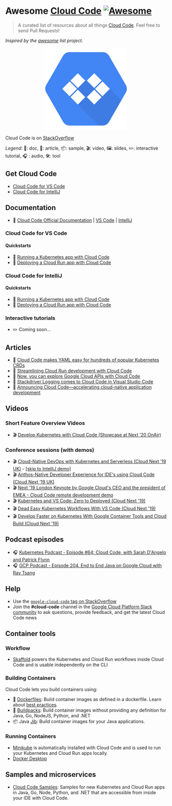 # Awesome [Cloud Code](https://cloud.google.com/code/) [![Awesome](https://awesome.re/badge.svg)](https://awesome.re)

> A curated list of resources about all things [Cloud Code](https://cloud.google.com/code/). Feel free to send Pull Requests!

*Inspired by the [awesome](https://github.com/sindresorhus/awesome) list project.*

<p align="center">
<img src="google-cloud-code-logo.svg" width="256px">
</p>

Cloud Code is on [StackOverflow](https://stackoverflow.com/questions/tagged/google-cloud-code)

*Legend*: 📙: doc, 📰: article, 📦: sample, 🎬: video, 🖼️: slides, ✏️: interactive tutorial, :headphones: : audio, 🛠️: tool

## Get Cloud Code

* [Cloud Code for VS Code](https://marketplace.visualstudio.com/items?itemName=GoogleCloudTools.cloudcode)
* [Cloud Code for IntelliJ](https://plugins.jetbrains.com/plugin/8079-cloud-code)

## Documentation

* 📙 [Cloud Code Official Documentation](https://cloud.google.com/code/docs/) | [VS Code](https://cloud.google.com/code/docs/vscode) | [IntelliJ](https://cloud.google.com/code/docs/intellij)

### Cloud Code for VS Code

#### Quickstarts

* 📙 [Running a Kubernetes app with Cloud Code](https://cloud.google.com/code/docs/vscode/quickstart-local-dev)
* 📙 [Deploying a Cloud Run app with Cloud Code](https://cloud.google.com/code/docs/vscode/quickstart-cloud-run)

### Cloud Code for IntelliJ 

#### Quickstarts

* 📙 [Running a Kubernetes app with Cloud Code](https://cloud.google.com/code/docs/intellij/quickstart-k8s)
* 📙 [Deploying a Cloud Run app with Cloud Code](https://cloud.google.com/code/docs/intellij/quickstart-cloud-run)

### Interactive tutorials

* ✏️ Coming soon...

## Articles

* 📰 [Cloud Code makes YAML easy for hundreds of popular Kubernetes CRDs](https://cloud.google.com/blog/products/containers-kubernetes/cloud-code-features-expanded-support-for-kubernetes-crds)
* 📰 [Streamlining Cloud Run development with Cloud Code](https://cloud.google.com/blog/products/application-development/cloud-run-is-integrated-with-cloud-code)
* 📰 [Now, you can explore Google Cloud APIs with Cloud Code](https://cloud.google.com/blog/products/application-development/how-cloud-code-improves-app-dev-on-gcp)
* 📰 [Stackdriver Logging comes to Cloud Code in Visual Studio Code](https://cloud.google.com/blog/products/application-development/stackdriver-logging-comes-to-cloud-code-in-visual-studio-code)
* 📰 [Announcing Cloud Code—accelerating cloud-native application development](https://cloud.google.com/blog/products/devops-sre/announcing-cloud-code-accelerating-cloud-native-application-development)

## Videos

### Short Feature Overview Videos

* 🎬 [Develop Kubernetes with Cloud Code (Showcase at Next ‘20 OnAir)](https://www.youtube.com/watch?v=KNd0mTxcQ_M)

### Conference sessions (with demos) 

* 🎬 [Cloud-Native DevOps with Kubernetes and Serverless (Cloud Next ‘19 UK)](https://www.youtube.com/watch?v=kpKIHmAfyyM) - [\[skip to IntelliJ demo\]](https://www.youtube.com/watch?v=kpKIHmAfyyM&t=897)
* 🎬 [Anthos-Native Developer Experience for IDE's using Cloud Code (Cloud Next ‘19 UK)](https://youtu.be/jmlFm2eZ5Ug)
* 🎬 [Next '19 London Keynote by Google Cloud's CEO and the president of EMEA - Cloud Code remote development demo](https://www.youtube.com/watch?v=jJ1C43A90fE&feature=youtu.be&t=3447)
* 🎬 [Kubernetes and VS Code: Zero to Deployed (Cloud Next '19)](https://www.youtube.com/watch?v=Ns0fHKuv7_Y)
* 🎬 [Dead Easy Kubernetes Workflows With VS Code (Cloud Next '19)](https://www.youtube.com/watch?v=62GLbBDLiPE)
* 🎬 [Develop Faster on Kubernetes With Google Container Tools and Cloud Build (Cloud Next '19)](https://www.youtube.com/watch?v=TYx0BTyFtmc)

## Podcast episodes

* :headphones: [Kubernetes Podcast - Episode #64: Cloud Code, with Sarah D'Angelo and Patrick Flynn](https://kubernetespodcast.com/episode/064-cloud-code/)
* :headphones: [GCP Podcast - Episode 204. End to End Java on Google Cloud with Ray Tsang](https://www.gcppodcast.com/post/episode-204-end-to-end-java-on-google-cloud-with-ray-tsang/)

## Help

* Use the [`google-cloud-code` tag on StackOverflow](https://stackoverflow.com/questions/tagged/google-cloud-code)
* Join the **#cloud-code** channel in the [Google Cloud Platform Slack community](https://join.slack.com/t/googlecloud-community/shared_invite/zt-erdf4ity-8ZMUQ18DYV~5hkbZ~gCswg) to ask questions, provide feedback, and get the latest Cloud Code news

## Container tools

### Workflow

* [Skaffold](https://skaffold.dev/) powers the Kubernetes and Cloud Run workflows inside Cloud Code and is usable independently on the CLI

### Building Containers 

Cloud Code lets you build containers using: 
* 📙 [Dockerfiles](https://docs.docker.com/engine/reference/builder/): Build container images as defined in a dockerfile. Learn about [best practices](https://blog.docker.com/2019/07/intro-guide-to-dockerfile-best-practices/).
* 📰 [Buildpacks](https://buildpacks.io/): Build container images without providing any definition for Java, Go, NodeJS, Python, and .NET
* 📦 Java [Jib](https://github.com/GoogleContainerTools/jib): Build container images for your Java applications.

### Running Containers 
* [Minikube](https://minikube.sigs.k8s.io/docs/) is automatically installed with Cloud Code and is used to run your Kubernetes and Cloud Run apps locally.
* [Docker Desktop](https://www.docker.com/products/docker-desktop)

## Samples and microservices
* [Cloud Code Samples](https://github.com/GoogleCloudPlatform/cloud-code-samples): Samples for new Kubernetes and Cloud Run apps in Java, Go, Node, Python, and .NET that are accessible from inside your IDE with Cloud Code.
